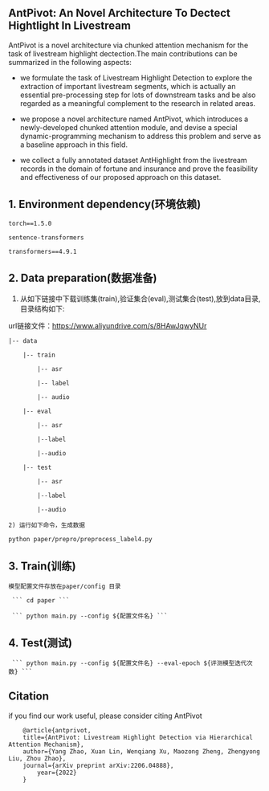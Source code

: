 
## AntPivot: An Novel Architecture To Dectect Hightlight In Livestream

AntPivot is a novel architecture via chunked attention mechanism for the task of livestream highlight dectection.The main contributions can be summarized in the following aspects:

* we formulate the task of Livestream Highlight Detection to explore the extraction of important livestream segments, which is actually an essential pre-processing step for lots of downstream tasks and be also regarded as a meaningful complement to the research in related areas.

* we propose a novel architecture named AntPivot, which introduces a newly-developed chunked attention module, and devise a special dynamic-programming mechanism to address this problem and serve as a baseline approach in this field.

* we collect a fully annotated dataset AntHighlight from the livestream records in the domain of fortune and insurance and prove the feasibility and effectiveness of our proposed approach on this dataset.

## 1. Environment dependency(环境依赖)

    torch==1.5.0

    sentence-transformers

    transformers==4.9.1
 
## 2. Data preparation(数据准备)
   
   1) 从如下链接中下载训练集(train),验证集合(eval),测试集合(test),放到data目录,目录结构如下:

   url链接文件：https://www.aliyundrive.com/s/8HAwJqwyNUr

	|-- data

		|-- train

			|-- asr

			|-- label

			|-- audio

		|-- eval

			|-- asr

			|--label

			|--audio

		|-- test

			|-- asr

			|--label

			|--audio

	2) 运行如下命令，生成数据

   ``` python paper/prepro/preprocess_label4.py ```
    

## 3. Train(训练)

    模型配置文件存放在paper/config 目录
  
     ``` cd paper ```

     ``` python main.py --config ${配置文件名} ```

## 4. Test(测试)
    
     ``` python main.py --config ${配置文件名} --eval-epoch ${评测模型迭代次数} ```
 

## Citation

if you find our work useful, please consider citing AntPivot

```
    @article{antprivot,
	title={AntPivot: Livestream Highlight Detection via Hierarchical Attention Mechanism},
	author={Yang Zhao, Xuan Lin, Wenqiang Xu, Maozong Zheng, Zhengyong Liu, Zhou Zhao},
	journal={arXiv preprint	arXiv:2206.04888},
        year={2022}
	}

```
